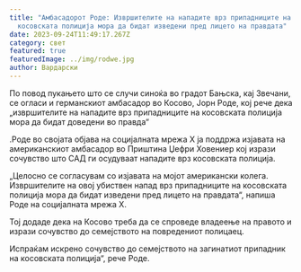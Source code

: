 ```yaml
---
title: "Амбасадорот Роде: Извршителите на нападите врз припадниците на
  косовската полиција мора да бидат изведени пред лицето на правдата"
date: 2023-09-24T11:49:17.267Z
category: свет
featured: true
featuredImage: ../img/rodwe.jpg
author: Вардарски
---
```

По повод пукањето што се случи синоќа во градот Бањска, кај Звечани, се огласи и германскиот амбасадор во Косово, Јорн Роде, кој рече дека „извршителите на нападите врз припадниците на косовската полиција мора да бидат доведени во правда“

.Роде во својата објава на социјалната мрежа Х ја поддржа изјавата на американскиот амбасадор во Приштина Џефри Ховениер кој изрази сочувство што САД ги осудуваат нападите врз косовската полиција.

„Целосно се согласувам со изјавата на мојот американски колега. Извршителите на овој убиствен напад врз припадниците на косовската полиција мора да бидат изведени пред лицето на правдата“, напиша Роде на социјалната мрежа Х.

Тој додаде дека на Косово треба да се спроведе владеење на правото и изрази сочувство до семејството на повредениот полицаец.

Испраќам искрено сочувство до семејството на загинатиот припадник на косовската полиција“, рече Роде.